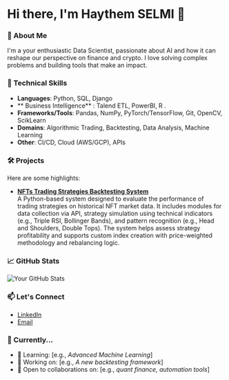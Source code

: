 # Hi there, I'm Haythem SELMI 👋

### 🚀 About Me
I'm a your enthusiastic Data Scientist, passionate about AI and how it can reshape our perspective on finance and crypto. I love solving complex problems and building tools that make an impact.

### 🔧 Technical Skills
- **Languages**: Python, SQL, Django
- ** Business Intelligence** : Talend ETL, PowerBI, R .
- **Frameworks/Tools**: Pandas, NumPy, PyTorch/TensorFlow, Git, OpenCV, ScikLearn
- **Domains**: Algorithmic Trading, Backtesting, Data Analysis, Machine Learning
- **Other**: CI/CD, Cloud (AWS/GCP), APIs

### 🛠️ Projects
Here are some highlights:
- **[NFTs Trading Strategies Backtesting System](https://github.com/haythem1010/nfts_trading_strategies_backtesting_system)**  
  A Python-based system designed to evaluate the performance of trading strategies on historical NFT market data. It includes modules for data collection via API, strategy simulation using technical indicators (e.g., Triple RSI, Bollinger Bands), and pattern recognition (e.g., Head and Shoulders, Double Tops). The system helps assess strategy profitability and supports custom index creation with price-weighted methodology and rebalancing logic.

### 📈 GitHub Stats
![Your GitHub Stats](https://github-readme-stats.vercel.app/api?username=haythem1010&show_icons=true&theme=radical)

### 📫 Let's Connect
- [LinkedIn](https://www.linkedin.com/in/haythem-selmi/)
- [Email](mailto:haythem.selmi@outlook.be)

### 🔎 Currently...
- 🌱 Learning: [e.g., *Advanced Machine Learning*]  
- 💼 Working on: [e.g., *A new backtesting framework*]  
- 🤔 Open to collaborations on: [e.g., *quant finance, automation tools*]  
